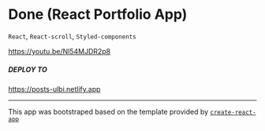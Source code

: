 # Done (React Portfolio App)


`React`, `React-scroll`, `Styled-components`

https://youtu.be/Nl54MJDR2p8

##### DEPLOY TO

https://posts-ulbi.netlify.app

---

This app was bootstraped based on the template provided by [`create-react-app`](https://github.com/facebook/create-react-app)
